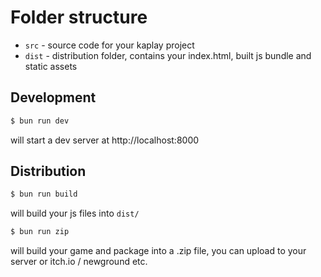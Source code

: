 # Folder structure

- `src` - source code for your kaplay project
- `dist` - distribution folder, contains your index.html, built js bundle and static assets


## Development

```sh
$ bun run dev
```

will start a dev server at http://localhost:8000

## Distribution

```sh
$ bun run build
```

will build your js files into `dist/`

```sh
$ bun run zip
```

will build your game and package into a .zip file, you can upload to your server or itch.io / newground etc.